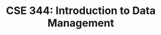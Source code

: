 ---
layout: archive
title: "CSE 344: Introduction to Data Management"
quarter: SPRING
year: 2024
description: Introduces database management systems and writing applications, relational, semi-structured data models, query languages;
---